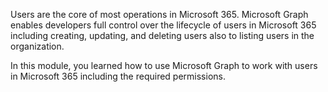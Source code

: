 Users are the core of most operations in Microsoft 365. Microsoft Graph enables developers full control over the lifecycle of users in Microsoft 365 including creating, updating, and deleting users also to listing users in the organization.

In this module, you learned how to use Microsoft Graph to work with users in Microsoft 365 including the required permissions.
